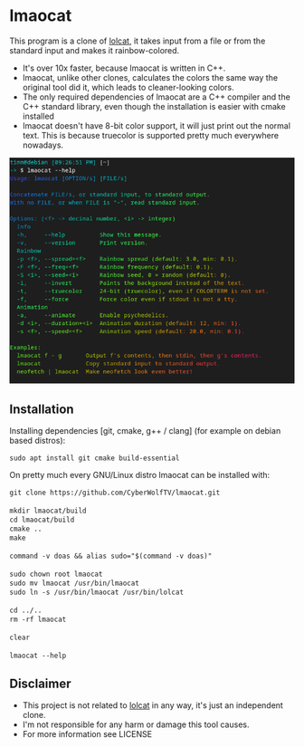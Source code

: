 # lmaocat
This program is a clone of [lolcat](https://github.com/busyloop/lolcat), it takes input from a file or from the standard input and makes it rainbow-colored.
- It's over 10x faster, because lmaocat is written in C++.
- lmaocat, unlike other clones, calculates the colors the same way
  the original tool did it, which leads to cleaner-looking colors.
- The only required dependencies of lmaocat are a C++ compiler and the
  C++ standard library, even though the installation is easier with cmake installed
- lmaocat doesn't have 8-bit color support, it will just print out the normal 
  text. This is because truecolor is supported pretty much everywhere nowadays.

![Could not load Image!](./assets/help.png "lmaocat --help")

## Installation
Installing dependencies [git, cmake, g++ / clang] (for example on debian based distros):
```shell
sudo apt install git cmake build-essential
```

On pretty much every GNU/Linux distro lmaocat can be installed with:
```shell
git clone https://github.com/CyberWolfTV/lmaocat.git

mkdir lmaocat/build
cd lmaocat/build
cmake ..
make

command -v doas && alias sudo="$(command -v doas)"

sudo chown root lmaocat
sudo mv lmaocat /usr/bin/lmaocat
sudo ln -s /usr/bin/lmaocat /usr/bin/lolcat

cd ../..
rm -rf lmaocat

clear

lmaocat --help
```


## Disclaimer
- This project is not related to [lolcat](https://github.com/busyloop/lolcat) in any way, it's just an independent clone.
- I'm not responsible for any harm or damage this tool causes.
- For more information see LICENSE

